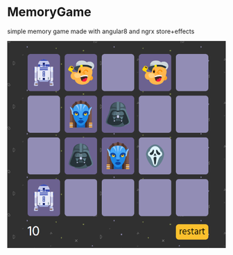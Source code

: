 # MemoryGame

simple memory game made with angular8 and ngrx store+effects

![screenshot](docs/capture.PNG "Memory Game")

